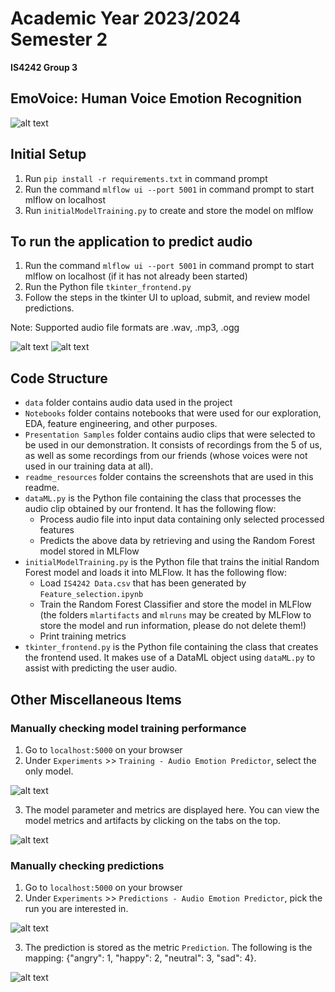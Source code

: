 # Academic Year 2023/2024 Semester 2
**IS4242 Group 3**

## EmoVoice: Human Voice Emotion Recognition
![alt text](favicon.png)

## Initial Setup
1. Run `pip install -r requirements.txt` in command prompt
2. Run the command `mlflow ui --port 5001` in command prompt to start mlflow on localhost
3. Run `initialModelTraining.py` to create and store the model on mlflow

## To run the application to predict audio
1. Run the command `mlflow ui --port 5001` in command prompt to start mlflow on localhost (if it has not already been started)
2. Run the Python file `tkinter_frontend.py`
3. Follow the steps in the tkinter UI to upload, submit, and review model predictions.

Note: Supported audio file formats are .wav, .mp3, .ogg

![alt text](readme_resources/tkinter1.png)
![alt text](readme_resources/tkinter2.png)

## Code Structure
- `data` folder contains audio data used in the project
- `Notebooks` folder contains notebooks that were used for our exploration, EDA, feature engineering, and other purposes. 
- `Presentation Samples` folder contains audio clips that were selected to be used in our demonstration. It consists of recordings from the 5 of us, as well as some recordings from our friends (whose voices were not used in our training data at all).
- `readme_resources` folder contains the screenshots that are used in this readme.
- `dataML.py` is the Python file containing the class that processes the audio clip obtained by our frontend. It has the following flow:
    - Process audio file into input data containing only selected processed features
    - Predicts the above data by retrieving and using the Random Forest model stored in MLFlow
- `initialModelTraining.py` is the Python file that trains the initial Random Forest model and loads it into MLFlow. It has the following flow:
    - Load `IS4242 Data.csv` that has been generated by `Feature_selection.ipynb`
    - Train the Random Forest Classifier and store the model in MLFlow (the folders `mlartifacts` and `mlruns` may be created by MLFlow to store the model and run information, please do not delete them!)
    - Print training metrics
- `tkinter_frontend.py` is the Python file containing the class that creates the frontend used. It makes use of a DataML object using `dataML.py` to assist with predicting the user audio.

## Other Miscellaneous Items

### Manually checking model training performance
1. Go to `localhost:5000` on your browser
2. Under `Experiments` >> `Training - Audio Emotion Predictor`, select the only model.

![alt text](readme_resources/model1.png)

3. The model parameter and metrics are displayed here. You can view the model metrics and artifacts by clicking on the tabs on the top.

![alt text](readme_resources/model2.png)

### Manually checking predictions
1. Go to `localhost:5000` on your browser
2. Under `Experiments` >> `Predictions - Audio Emotion Predictor`, pick the run you are interested in.

![alt text](readme_resources/experiment1.png)

3. The prediction is stored as the metric `Prediction`. The following is the mapping: {"angry": 1, "happy": 2, "neutral": 3, "sad": 4}.

![alt text](readme_resources/experiment2.png)